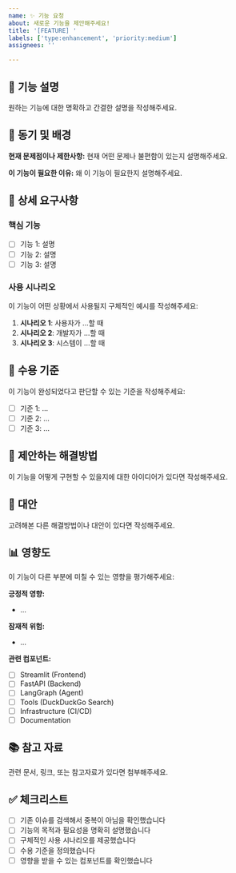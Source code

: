 ```yaml
---
name: ✨ 기능 요청
about: 새로운 기능을 제안해주세요!
title: '[FEATURE] '
labels: ['type:enhancement', 'priority:medium']
assignees: ''

---
```


## 🚀 기능 설명
원하는 기능에 대한 명확하고 간결한 설명을 작성해주세요.

## 💭 동기 및 배경
**현재 문제점이나 제한사항:**
현재 어떤 문제나 불편함이 있는지 설명해주세요.

**이 기능이 필요한 이유:**
왜 이 기능이 필요한지 설명해주세요.

## 📝 상세 요구사항

### 핵심 기능
- [ ] 기능 1: 설명
- [ ] 기능 2: 설명
- [ ] 기능 3: 설명

### 사용 시나리오
이 기능이 어떤 상황에서 사용될지 구체적인 예시를 작성해주세요:

1. **시나리오 1**: 사용자가 ...할 때
2. **시나리오 2**: 개발자가 ...할 때
3. **시나리오 3**: 시스템이 ...할 때

## 🎯 수용 기준
이 기능이 완성되었다고 판단할 수 있는 기준을 작성해주세요:

- [ ] 기준 1: ...
- [ ] 기준 2: ...
- [ ] 기준 3: ...

## 🔧 제안하는 해결방법
이 기능을 어떻게 구현할 수 있을지에 대한 아이디어가 있다면 작성해주세요.

## 🔄 대안
고려해본 다른 해결방법이나 대안이 있다면 작성해주세요.

## 📊 영향도
이 기능이 다른 부분에 미칠 수 있는 영향을 평가해주세요:

**긍정적 영향:**
- ...

**잠재적 위험:**
- ...

**관련 컴포넌트:**
- [ ] Streamlit (Frontend)
- [ ] FastAPI (Backend)
- [ ] LangGraph (Agent)
- [ ] Tools (DuckDuckGo Search)
- [ ] Infrastructure (CI/CD)
- [ ] Documentation

## 📚 참고 자료
관련 문서, 링크, 또는 참고자료가 있다면 첨부해주세요.

## ✅ 체크리스트
- [ ] 기존 이슈를 검색해서 중복이 아님을 확인했습니다
- [ ] 기능의 목적과 필요성을 명확히 설명했습니다
- [ ] 구체적인 사용 시나리오를 제공했습니다
- [ ] 수용 기준을 정의했습니다
- [ ] 영향을 받을 수 있는 컴포넌트를 확인했습니다 
